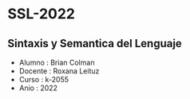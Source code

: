 # SSL-2022

## Sintaxis y Semantica del Lenguaje 

* Alumno : Brian Colman 
* Docente : Roxana Leituz 
* Curso : k-2055
* Anio : 2022 
